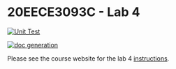 # 20EECE3093C - Lab 4

[![Unit Test](https://github.com/20EECE3093C-24SS/lab-4-mangopudding03/actions/workflows/ci-pytest.yaml/badge.svg?event=push)](https://github.com/20EECE3093C-24SS/lab-4-mangopudding03/actions/workflows/ci-pytest.yaml)

[![doc generation](https://github.com/20EECE3093C-24SS/lab-4-mangopudding03/actions/workflows/ci-sphinx.yaml/badge.svg?event=push)](https://github.com/20EECE3093C-24SS/lab-4-mangopudding03/actions/workflows/ci-sphinx.yaml)

Please see the course website for the lab 4 [instructions](https://20eece3093c-24ss.github.io/graded_artifacts/lab_assignments/lab_4.html).
